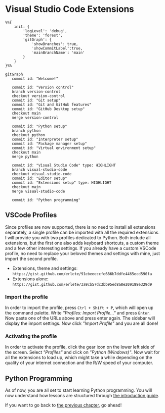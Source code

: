 # Visual Studio Code Extensions

```mermaid
%%{
    init: {
        'logLevel': 'debug',
        'theme': 'forest',
        'gitGraph': {
            'showBranches': true,
            'showCommitLabel':true,
            'mainBranchName': 'main'
        }
    }
}%%

gitGraph
   commit id: "Welcome!"

   commit id: "Version control"
   branch version-control
   checkout version-control
   commit id: "Git setup"
   commit id: "Git and GitHub features"
   commit id: "GitHub Desktop setup"
   checkout main
   merge version-control

   commit id: "Python setup"
   branch python
   checkout python
   commit id: "Interpreter setup"
   commit id: "Package manager setup"
   commit id: "Virtual environment setup"
   checkout main
   merge python

   commit id: "Visual Studio Code" type: HIGHLIGHT
   branch visual-studio-code
   checkout visual-studio-code
   commit id: "Editor setup"
   commit id: "Extensions setup" type: HIGHLIGHT
   checkout main
   merge visual-studio-code

   commit id: "Python programming"
```

## VSCode Profiles

Since profiles are now supported, there is no need to install all extensions separately, a single profile can be imported with all the required extensions. I will provide you with two profiles dedicated to Python. Both include all extensions, but the first one also adds keyboard shortcuts, a custom theme and a few other interesting settings. If you already have a custom VSCode profile, no need to replace your beloved themes and settings with mine, just import the second profile.

- Extensions, theme and settings: `https://gist.github.com/erlete/91ebeeeccfe686b7ddfe4465ecd590fa`
- Extensions alone: `https://gist.github.com/erlete/3a9cb57dc3bb95ed8a8e209188e329d9`

### Import the profile

In order to import the profile, press `Ctrl + Shift + P`, which will open up the command palette. Write *"Profiles: Import Profile..."* and press `Enter`. Now paste one of the URLs above and press enter again. The sidebar will display the import settings. Now click *"Import Profile"* and you are all done!

### Activating the profile

In order to activate the profile, click the gear icon on the lower left side of the screen. Select *"Profiles"* and click on *"Python (Windows)"*. Now wait for all the extensions to load up, which might take a while depending on the quality of your internet connection and the R/W speed of your computer.

## Python Programming

As of now, you are all set to start learning Python programming. You will now understand how lessons are structured through [the introduction guide](/lessons/README.md).

If you want to go back to [the previous chapter](../editor/README.md), go ahead!
